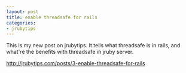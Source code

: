 ```yaml
---
layout: post
title: enable threadsafe for rails
categories:
- jrubytips
---
```

This is my new post on jrubytips. It tells what threadsafe is in rails,
and what're the benefits with threadsafe in jruby server.

<http://jrubytips.com/posts/3-enable-threadsafe-for-rails>
